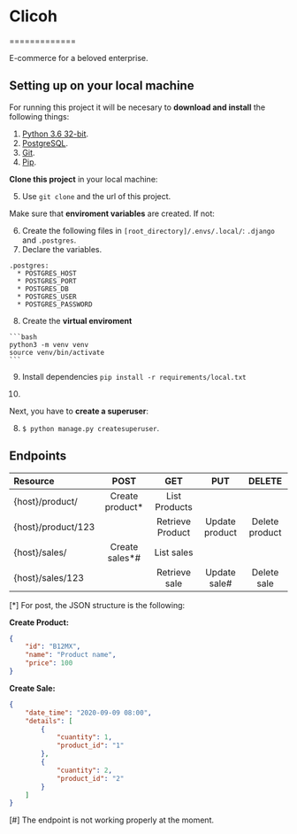 # Clicoh
=============

E-commerce for a beloved enterprise.


## Setting up on your local machine

For running this project it will be necesary to **download and install** the following things:

  1. [Python 3.6 32-bit](https://www.python.org/downloads/).
  2. [PostgreSQL](https://www.postgresql.org/download/).
  3. [Git](https://git-scm.com/download/win).
  4. [Pip](https://www.neoguias.com/como-instalar-pip-python/#Como_instalar_PIP_en_Windows).


**Clone this project** in your local machine:

  5. Use `git clone` and the url of this project.


Make sure that **enviroment variables** are created. If not:

  6. Create the following files in `[root_directory]/.envs/.local/`: `.django` and `.postgres`.
  7. Declare the variables.
    
    .postgres:
      * POSTGRES_HOST
      * POSTGRES_PORT
      * POSTGRES_DB
      * POSTGRES_USER
      * POSTGRES_PASSWORD

  8. Create the **virtual enviroment**

    ```bash
    python3 -m venv venv
    source venv/bin/activate
    ```

  9. Install dependencies ```pip install -r requirements/local.txt```

  10.

Next, you have to **create a superuser**:

  8. `$ python manage.py createsuperuser`.


## Endpoints

| Resource           | POST            | GET               | PUT             | DELETE          |
| :----              |     :-----:     |      :-----:      |     :-----:     |     :-----:     |
| {host}/product/    | Create product* | List Products     |                 |                 |
| {host}/product/123 |                 | Retrieve Product  | Update product  | Delete product  |
| {host}/sales/      | Create sales*#  | List sales        |                 |                 |
| {host}/sales/123   |                 | Retrieve sale     | Update sale#    | Delete sale     |

[*] For post, the JSON structure is the following:

**Create Product:**
```json
{
    "id": "B12MX",
    "name": "Product name",
    "price": 100
}
```

**Create Sale:**
```json
{
    "date_time": "2020-09-09 08:00",
    "details": [
        {
            "cuantity": 1,
            "product_id": "1"
        },
        {
            "cuantity": 2,
            "product_id": "2"
        }
    ]
}
```
[#] The endpoint is not working properly at the moment.